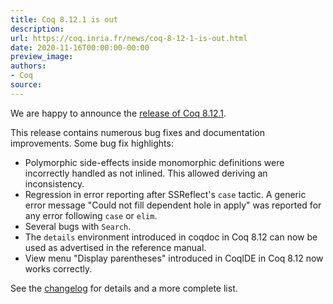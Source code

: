 ```yaml
---
title: Coq 8.12.1 is out
description:
url: https://coq.inria.fr/news/coq-8-12-1-is-out.html
date: 2020-11-16T00:00:00-00:00
preview_image:
authors:
- Coq
source:
---
```




<p>We are happy to announce the <a href="https://github.com/coq/coq/releases/tag/V8.12.1">release of Coq
8.12.1</a>.

</p><p>This release contains numerous bug fixes and documentation improvements. Some bug fix highlights:</p>
<ul>
<li>Polymorphic side-effects inside monomorphic definitions were incorrectly handled as not inlined. This allowed deriving an inconsistency.
</li><li>Regression in error reporting after SSReflect's <code>case</code> tactic. A generic error message "Could not fill dependent hole in apply" was reported for any error following <code>case</code> or <code>elim</code>.
</li><li>Several bugs with <code>Search</code>.
</li><li>The <code>details</code> environment introduced in coqdoc in Coq 8.12 can now be used as advertised in the reference manual.
</li><li>View menu "Display parentheses" introduced in CoqIDE in Coq 8.12 now works correctly.
</li></ul>
<p>See the <a href="https://coq.inria.fr/refman/changes.html#changes-in-8-12-1">changelog</a> for details and a more complete list.</p>


 
